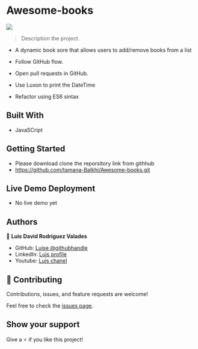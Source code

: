 # Awesome-books
![](https://img.shields.io/badge/Microverse-blueviolet)

> Description the project.
 - A dynamic book sore that allows users to add/remove books from a list
 

- Follow GitHub flow.
- Open pull requests in GitHub.
- Use Luxon to print the DateTime
- Refactor using ES6 sintax


## Built With
- JavaSCript

## Getting Started
- Please download clone the reporsitory link from githhub
- https://github.com/tamana-Balkhi/Awesome-books.git

## Live Demo Deployment
- No live demo yet



## Authors

👤 **Luis David Rodriguez Valades**


- GitHub: [ Luise @githubhandle](https://github.com/LuisDavidRodriguez)
- LinkedIn: [  Luis profile](https://www.linkedin.com/in/luis-david-rodriguez-valades-24a0a8239)
- Youtube: [ Luis chanel](https://www.youtube.com/channel/UChuA4SgdDYk2DHStsy7HEgQ)


## 🤝 Contributing

Contributions, issues, and feature requests are welcome!

Feel free to check the [issues page](../../issues/).

## Show your support

Give a ⭐️ if you like this project!
